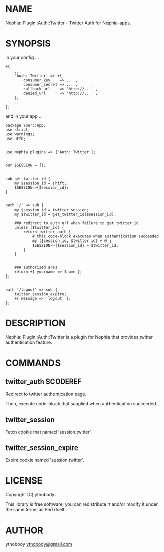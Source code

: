 # NAME

Nephia::Plugin::Auth::Twitter - Twitter Auth for Nephia-apps.

# SYNOPSIS

in your config ...

    +{
        ...
        'Auth::Twitter' => +{
            consumer_key    => ... ,
            consumer_secret => ... ,
            callback_url    => 'http://...' ,
            denied_url      => 'http://...' ,
        },
        ...
    };

and in your app ...

    package Your::App;
    use strict;
    use warnings;
    use utf8;
    

    use Nephia plugins => ['Auth::Twitter'];
    

    our $SESSION = {};
    

    sub get_twitter_id {
        my $session_id = shift;
        $SESSION->{$session_id};
    }
    

    path '/' => sub {
        my $session_id = twitter_session;
        my $twitter_id = get_twitter_id($session_id);

        ### redirect to auth url when failure to get twitter_id
        unless ($twitter_id) {
            return twitter_auth {
                # this code-block executes when authentication succeeded
                my ($session_id, $twitter_id) = @_;
                $SESSION->{$session_id} = $twitter_id;
            } 
        }
        

        ### authorized area
        return +{ yourname => $name };
    };
    

    path '/logout' => sub {
        twitter_session_expire;
        +{ message => 'logout' };
    };

# DESCRIPTION

Nephia::Plugin::Auth::Twitter is a plugin for Nephia that provides twitter authentication feature.

# COMMANDS

## twitter\_auth $CODEREF

Redirect to twitter authentication page. 

Then, execute code-block that supplied when authentication succeeded.

## twitter\_session

Fetch cookie that named 'session.twitter'.

## twitter\_session\_expire

Expire cookie named 'session.twitter'.

# LICENSE

Copyright (C) ytnobody.

This library is free software; you can redistribute it and/or modify
it under the same terms as Perl itself.

# AUTHOR

ytnobody <ytnobody@gmail.com>
